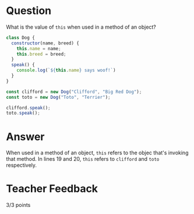 # Question
What is the value of `this` when used in a method of an object? 


```js
class Dog {
  constructor(name, breed) {
    this.name = name;
    this.breed = breed;
  }
  speak() {
    console.log(`${this.name} says woof!`)
  }
}

const clifford = new Dog("Clifford", "Big Red Dog");
const toto = new Dog("Toto", "Terrier");

clifford.speak();
toto.speak();
```

# Answer
When used in a method of an object, `this` refers to the objec that's invoking that method. In lines 19 and 20, `this` refers to `clifford` and `toto` respectively.

# Teacher Feedback

3/3 points